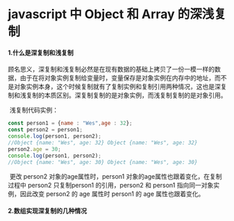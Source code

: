 # javascript 中 Object 和 Array 的深浅复制

#### 1.什么是深复制和浅复制

​	顾名思义，深复制和浅复制必然是在现有数据的基础上拷贝了一份一模一样的数据，由于在将对象实例复制给变量时，变量保存是对象实例在内存中的地址，而不是对象实例本身，这个时候复制就有了复制实例和复制引用两种情况，这也是深复制和浅复制的本质区别。深复制复制的是对象实例，而浅复制复制的是对象引用。

​	浅复制代码实例：	

```javascript
const person1 = {name : "Wes",age : 32};
const person2 = person1;
console.log(person1, person2);
//Object {name: "Wes", age: 32} Object {name: "Wes", age: 32}
person2.age = 30;
console.log(person1, person2);
//Object {name: "Wes", age: 30} Object {name: "Wes", age: 30}
```
​	更改 person2 对象的age属性时，person1 对象的age属性也跟着变化，在复制过程中 person2 只复制person1 的引用，person2 和 person1 指向同一对象实例，因此改变 person2 的 age 属性时 person1 的 age 属性也跟着变化。

#### 2.数组实现深复制的几种情况

​	

​	

